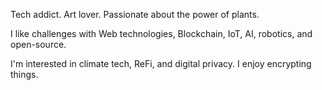Tech addict. Art lover. Passionate about the power of plants.

I like challenges with Web technologies, Blockchain, IoT, AI, robotics, and open-source.

I'm interested in climate tech, ReFi, and digital privacy. I enjoy encrypting things.
